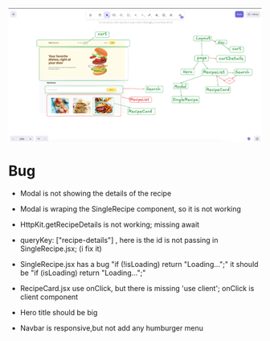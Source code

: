 
![image](./preview.png)


# Bug

- Modal is not showing the details of the recipe
- Modal is wraping the SingleRecipe component, so it is not working
- HttpKit.getRecipeDetails is not working; missing await
-  queryKey: ["recipe-details"] , here is the id is not passing in SingleRecipe.jsx; (i fix it)
- SingleRecipe.jsx has a bug "if (!isLoading) return "Loading...";" it should be "if (isLoading) return "Loading...";"
- RecipeCard.jsx use onClick, but there is missing 'use client'; onClick is client component


- Hero title should be big
- Navbar is responsive,but not add any humburger menu